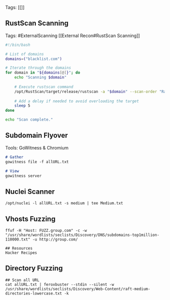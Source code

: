 
Tags: [[]]
## RustScan Scanning

Tags: #ExternalScanning [[External Recon#RustScan Scanning]] 

```bash
#!/bin/bash

# List of domains
domains=("blacklist.com")

# Iterate through the domains
for domain in "${domains[@]}"; do
    echo "Scanning $domain"
    
    # Execute rustscan command
    /opt/RustScan/target/release/rustscan -a "$domain" --scan-order "Random" -b 1000 -t 5000 -- -sV -sC
    
    # Add a delay if needed to avoid overloading the target
    sleep 5
done

echo "Scan complete."
```

## Subdomain Flyover

Tools: GoWitness & Chromium

```markdown
# Gather
gowitness file -f allURL.txt   

# View
gowitness server
```


## Nuclei Scanner

```
/opt/nuclei -l allURL.txt -s medium | tee Medium.txt
```

## Vhosts Fuzzing
```
ffuf -H "Host: FUZZ.group.com" -c -w "/usr/share/wordlists/seclists/Discovery/DNS/subdomains-top1million-110000.txt" -u http://group.com/

## Resources
Hacker Recipes
```

## Directory Fuzzing
```
## Scan all URL 
cat allURL.txt | feroxbuster --stdin --silent -w /usr/share/wordlists/seclists/Discovery/Web-Content/raft-medium-directories-lowercase.txt -k
```